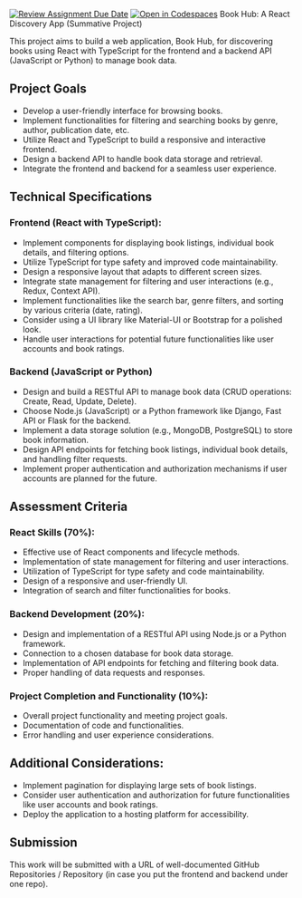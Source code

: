 [![Review Assignment Due Date](https://classroom.github.com/assets/deadline-readme-button-22041afd0340ce965d47ae6ef1cefeee28c7c493a6346c4f15d667ab976d596c.svg)](https://classroom.github.com/a/lZmNCgDg)
[![Open in Codespaces](https://classroom.github.com/assets/launch-codespace-2972f46106e565e64193e422d61a12cf1da4916b45550586e14ef0a7c637dd04.svg)](https://classroom.github.com/open-in-codespaces?assignment_repo_id=18347554)
Book Hub: A React Discovery App (Summative Project)

This project aims to build a web application, Book Hub, for discovering books using React with TypeScript for the frontend and a backend API (JavaScript or Python) to manage book data.

## Project Goals

- Develop a user-friendly interface for browsing books.
- Implement functionalities for filtering and searching books by genre, author, publication date, etc.
- Utilize React and TypeScript to build a responsive and interactive frontend.
- Design a backend API to handle book data storage and retrieval.
- Integrate the frontend and backend for a seamless user experience.

## Technical Specifications

### Frontend (React with TypeScript):

- Implement components for displaying book listings, individual book details, and filtering options.
- Utilize TypeScript for type safety and improved code maintainability.
- Design a responsive layout that adapts to different screen sizes.
- Integrate state management for filtering and user interactions (e.g., Redux, Context API).
- Implement functionalities like the search bar, genre filters, and sorting by various criteria (date, rating).
- Consider using a UI library like Material-UI or Bootstrap for a polished look.
- Handle user interactions for potential future functionalities like user accounts and book ratings.

### Backend (JavaScript or Python)

- Design and build a RESTful API to manage book data (CRUD operations: Create, Read, Update, Delete).
- Choose Node.js (JavaScript) or a Python framework like Django, Fast API or Flask for the backend.
- Implement a data storage solution (e.g., MongoDB, PostgreSQL) to store book information.
- Design API endpoints for fetching book listings, individual book details, and handling filter requests.
- Implement proper authentication and authorization mechanisms if user accounts are planned for the future.

## Assessment Criteria

### React Skills (70%):

- Effective use of React components and lifecycle methods.
- Implementation of state management for filtering and user interactions.
- Utilization of TypeScript for type safety and code maintainability.
- Design of a responsive and user-friendly UI.
- Integration of search and filter functionalities for books.

### Backend Development (20%):

- Design and implementation of a RESTful API using Node.js or a Python framework.
- Connection to a chosen database for book data storage.
- Implementation of API endpoints for fetching and filtering book data.
- Proper handling of data requests and responses.

### Project Completion and Functionality (10%):

- Overall project functionality and meeting project goals.
- Documentation of code and functionalities.
- Error handling and user experience considerations.

## Additional Considerations:

- Implement pagination for displaying large sets of book listings.
- Consider user authentication and authorization for future functionalities like user accounts and book ratings.
- Deploy the application to a hosting platform for accessibility.

## Submission

This work will be submitted with a URL of well-documented GitHub Repositories / Repository (in case you put the frontend and backend under one repo).
